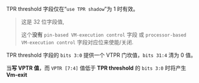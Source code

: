 
TPR threshold 字段仅在“`use TPR shadow`”为 1 时有效。

> 这是 32 位字段值, 
>
> 这个**没有** `pin-based VM-execution control` 字段 或 `processor-based VM-execution control` 字段对应位来使能/关闭. 

TPR threshold 字段的 `bits 3:0` 提供一个 VTPR 门坎值，`bits 31:4` 清为 0 值。

当**写 VPTR 值**，而 `VPTR [7:4]` 值低于 **TPR threshold** 的 `bits 3:0` 时将产生 **Vm-exit**